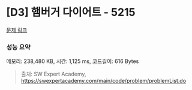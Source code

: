 # [D3] 햄버거 다이어트 - 5215 

[문제 링크](https://swexpertacademy.com/main/code/problem/problemDetail.do?contestProbId=AWT-lPB6dHUDFAVT) 

### 성능 요약

메모리: 238,480 KB, 시간: 1,125 ms, 코드길이: 616 Bytes



> 출처: SW Expert Academy, https://swexpertacademy.com/main/code/problem/problemList.do